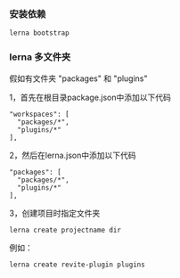 
### 安装依赖
```
lerna bootstrap
```

### lerna 多文件夹
假如有文件夹 "packages" 和 "plugins"

1，首先在根目录package.json中添加以下代码
```
"workspaces": [
  "packages/*",
  "plugins/*"
],
```

2，然后在lerna.json中添加以下代码
```
"packages": [
  "packages/*",
  "plugins/*"
],
```

3，创建项目时指定文件夹

```
lerna create projectname dir
```

例如：
```
lerna create revite-plugin plugins
```
